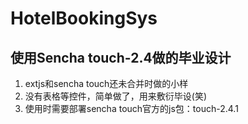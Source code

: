 # HotelBookingSys
## 使用Sencha touch-2.4做的毕业设计

1. extjs和sencha touch还未合并时做的小样
2. 没有表格等控件，简单做了，用来敷衍毕设(笑)
3. 使用时需要部署sencha touch官方的js包：touch-2.4.1
